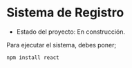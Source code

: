 <h1> Sistema de Registro</h1>

- Estado del proyecto: En construcción.

Para ejecutar el sistema, debes poner; 

```npm install react```
